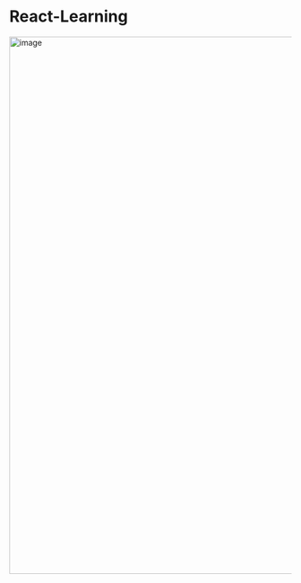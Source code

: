 ﻿# React-Learning
<img width="957" alt="image" src="https://github.com/shalinichahar/React-Learning/assets/70834279/7b1c2d89-ab30-494e-9320-1bebeb85d7df">
